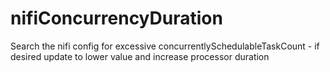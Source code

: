 # nifiConcurrencyDuration
Search the nifi config for excessive concurrentlySchedulableTaskCount - if desired update to lower value and increase processor duration
